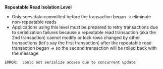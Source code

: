 **Repeatable Read Isolation Level**
- Only sees data committed before the transaction began -> eliminate non-repeatable reads
- Applications using this level must be prepared to retry transactions due to serialization failures because a repeatable read transaction (aka the 2nd transaction) cannot modify or lock rows changed by other transactions (let's say the first transaction) after the repeatable read transaction began -> so the second transaction will be rolled back with the message
```
ERROR:  could not serialize access due to concurrent update
```
